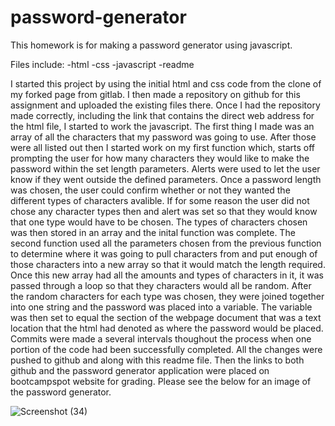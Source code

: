 # password-generator

This homework is for making a password generator using javascript.

Files include: 
-html
-css
-javascript
-readme

I started this project by using the initial html and css code from the clone of my forked page from gitlab. I then made a repository on github for this assignment and uploaded the existing files there. Once I had the repository made correctly, including the link that contains the direct web address for the html file, I started to work the javascript.
The first thing I made was an array of all the characters that my password was going to use. After those were all listed out then I started work on my first function which, starts off prompting the user for how many characters they would like to make the password within the set length parameters. Alerts were used to let the user know if they went outside the defined parameters. Once a password length was chosen, the user could confirm whether or not they wanted the different types of characters avalible. If for some reason the user did not chose any character types then and alert was set so that they would know that one type would have to be chosen. The types of characters chosen was then stored in an array and the inital function was complete. 
The second function used all the parameters chosen from the previous function to determine where it was going to pull characters from and put enough of those characters into a new array so that it would match the length required. Once this new array had all the amounts and types of characters in it, it was passed through a loop so that they characters would all be random. After the random characters for each type was chosen, they were joined together into one string and the password was placed into a variable. The variable was then set to equal the section of the webpage document that was a text location that the html had denoted as where the password would be placed. 
Commits were made a several intervals thoughout the process when one portion of the code had been successfully completed. All the changes were pushed to github and along with this readme file. Then the links to both github and the password generator application were placed on bootcampspot website for grading. Please see the below for an image of the password generator. 

![Screenshot (34)](https://user-images.githubusercontent.com/73077219/97932077-1bb52900-1d3d-11eb-967e-34ecbb3edcbc.png)